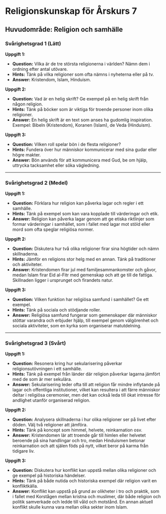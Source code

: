 # Religionskunskap för Årskurs 7
## Huvudområde: Religion och samhälle

### Svårighetsgrad 1 (Lätt)

**Uppgift 1:**
- **Question:** Vilka är de tre största religionerna i världen? Nämn dem i ordning efter antal utövare.
- **Hints:** Tänk på vilka religioner som ofta nämns i nyheterna eller på tv. 
- **Answer:** Kristendom, Islam, Hinduism.

**Uppgift 2:**
- **Question:** Vad är en helig skrift? Ge exempel på en helig skrift från någon religion.
- **Hints:** Tänk på böcker som är viktiga för troende personer inom olika religioner.
- **Answer:** En helig skrift är en text som anses ha gudomlig inspiration. Exempel: Bibeln (Kristendom), Koranen (Islam), de Veda (Hinduism).

**Uppgift 3:**
- **Question:** Vilken roll spelar bön i de flesta religioner?
- **Hints:** Fundera över hur människor kommunicerar med sina gudar eller högre makter.
- **Answer:** Bön används för att kommunicera med Gud, be om hjälp, uttrycka tacksamhet eller söka vägledning.

---

### Svårighetsgrad 2 (Medel)

**Uppgift 1:**
- **Question:** Förklara hur religion kan påverka lagar och regler i ett samhälle.
- **Hints:** Tänk på exempel som kan vara kopplade till värderingar och etik.
- **Answer:** Religion kan påverka lagar genom att ge etiska riktlinjer som formar värderingar i samhället, som i fallet med lagar mot stöld eller mord som ofta speglar religiösa normer.

**Uppgift 2:**
- **Question:** Diskutera hur två olika religioner firar sina högtider och nämn skillnaderna.
- **Hints:** Jämför en religions stor helg med en annan. Tänk på traditioner och aktiviteter.
- **Answer:** Kristendomen firar jul med familjesammankomster och gåvor, medan Islam firar Eid al-Fitr med gemenskap och att ge till de fattiga. Skillnaden ligger i ursprunget och firandets natur.

**Uppgift 3:**
- **Question:** Vilken funktion har religiösa samfund i samhället? Ge ett exempel.
- **Hints:** Tänk på sociala och stödjande roller.
- **Answer:** Religiösa samfund fungerar som gemenskaper där människor stöttar varandra och erbjuder hjälp, till exempel genom välgörenhet och sociala aktiviteter, som en kyrka som organiserar matutdelning.

---

### Svårighetsgrad 3 (Svårt)

**Uppgift 1:**
- **Question:** Resonera kring hur sekularisering påverkar religionsutövningen i ett samhälle.
- **Hints:** Tänk på exempel från länder där religion påverkar lagarna jämfört med de som är mer sekulära.
- **Answer:** Sekularisering leder ofta till att religion får mindre inflytande på lagar och offentliga institutioner, vilket kan resultera i att färre människor deltar i religiösa ceremonier, men det kan också leda till ökat intresse för andlighet utanför organiserad religion.

**Uppgift 2:**
- **Question:** Analysera skillnaderna i hur olika religioner ser på livet efter döden. Välj två religioner att jämföra.
- **Hints:** Tänk på koncept som himmel, helvete, reinkarnation osv.
- **Answer:** Kristendomen lär att troende går till himlen eller helvetet beroende på sina handlingar och tro, medan Hinduismen betonar reinkarnation och att själen föds på nytt, vilket beror på karma från tidigare liv.

**Uppgift 3:**
- **Question:** Diskutera hur konflikt kan uppstå mellan olika religioner och ge exempel på historiska händelser.
- **Hints:** Tänk på både nutida och historiska exempel där religion varit en konfliktkälla.
- **Answer:** Konflikt kan uppstå på grund av olikheter i tro och praktik, som i fallet med Korstågen mellan kristna och muslimer, där både religion och politik samverkade och ledde till våld och motstånd. En annan aktuell konflikt skulle kunna vara mellan olika sekter inom Islam.